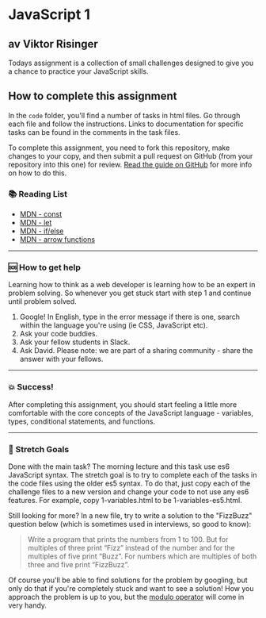 # JavaScript 1

## av Viktor Risinger

Todays assignment is a collection of small challenges designed to give you a chance to practice your JavaScript skills.

## How to complete this assignment

In the `code` folder, you'll find a number of tasks in html files. Go through each file and follow the instructions. Links to documentation for specific tasks can be found in the comments in the task files.

To complete this assignment, you need to fork this repository, make changes to your copy, and then submit a pull request on GitHub (from your repository into this one) for review. [Read the guide on GitHub](https://guides.github.com/activities/forking/) for more info on how to do this.

### :books: Reading List

-   [MDN - const](https://developer.mozilla.org/en-US/docs/Web/JavaScript/Reference/Statements/const)
-   [MDN - let](https://developer.mozilla.org/en-US/docs/Web/JavaScript/Reference/Statements/let)
-   [MDN - if/else](https://developer.mozilla.org/en-US/docs/Web/JavaScript/Reference/Statements/if...else)
-   [MDN - arrow functions](https://developer.mozilla.org/en-US/docs/Web/JavaScript/Reference/Functions/Arrow_functions)

---

### :sos: How to get help

Learning how to think as a web developer is learning how to be an expert in problem solving. So whenever you get stuck start with step 1 and continue until problem solved.

1. Google! In English, type in the error message if there is one, search within the language you're using (ie CSS, JavaScript etc).
2. Ask your code buddies.
3. Ask your fellow students in Slack.
4. Ask David. Please note: we are part of a sharing community - share the answer with your fellows.

---

### :boom: Success!

After completing this assignment, you should start feeling a little more comfortable with the core concepts of the JavaScript language - variables, types, conditional statements, and functions.

---

### :runner: Stretch Goals

Done with the main task? The morning lecture and this task use es6 JavaScript syntax. The stretch goal is to try to complete each of the tasks in the code files using the older es5 syntax. To do that, just copy each of the challenge files to a new version and change your code to not use any es6 features. For example, copy 1-variables.html to be 1-variables-es5.html.

Still looking for more? In a new file, try to write a solution to the "FizzBuzz" question below (which is sometimes used in interviews, so good to know):

> Write a program that prints the numbers from 1 to 100. But for multiples of three print “Fizz” instead of the number and for the multiples of five print “Buzz”. For numbers which are multiples of both three and five print “FizzBuzz”.

Of course you'll be able to find solutions for the problem by googling, but only do that if you're completely stuck and want to see a solution! How you approach the problem is up to you, but the [modulo operator](https://developer.mozilla.org/en-US/docs/Web/JavaScript/Reference/Operators/Arithmetic_Operators) will come in very handy.
